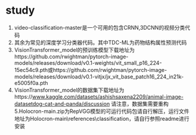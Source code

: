 # study
1. video-classification-master是一个可用的包含CRNN,3DCNN的视频分类代码
2. 其余为常见的深度学习分类器代码。其中TDC-ML为药物结构属性预测代码
3. VisionTransformer_model的预训练模型下载地址为https://github.com/rwightman/pytorch-image-models/releases/download/v0.1-weights/vit_small_p16_224-15ec54c9.pth或https://github.com/rwightman/pytorch-image-models/releases/download/v0.1-vitjx/jx_vit_base_patch16_224_in21k-e5005f0a.pth
4. VisionTransformer_model的数据集下载地址为https://www.kaggle.com/datasets/ashishsaxena2209/animal-image-datasetdog-cat-and-panda/discussion
请注意，数据集需要重构
5.Holocron-main.zip为RepVGG模型的可运行代码包请自行解压，运行文件地址为Holocron-main\references\classification，请自行参照readme进行安装
